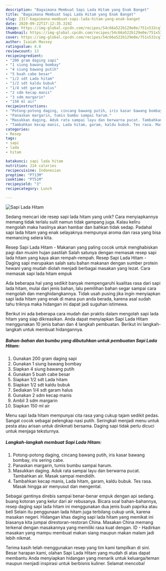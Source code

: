 ```yaml
---
description: "Bagaimana Membuat Sapi Lada Hitam yang Enak Banget"
title: "Bagaimana Membuat Sapi Lada Hitam yang Enak Banget"
slug: 2317-bagaimana-membuat-sapi-lada-hitam-yang-enak-banget
date: 2020-09-22T17:12:35.319Z
image: https://img-global.cpcdn.com/recipes/54c66a522b129e0e/751x532cq70/sapi-lada-hitam-foto-resep-utama.jpg
thumbnail: https://img-global.cpcdn.com/recipes/54c66a522b129e0e/751x532cq70/sapi-lada-hitam-foto-resep-utama.jpg
cover: https://img-global.cpcdn.com/recipes/54c66a522b129e0e/751x532cq70/sapi-lada-hitam-foto-resep-utama.jpg
author: Isaiah Massey
ratingvalue: 4.8
reviewcount: 13
recipeingredient:
- "200 gram daging sapi"
- "1 siung bawang bombay"
- "4 siung bawang putih"
- "5 buah cabe besar"
- "1/2 sdt Lada hitam"
- "1/2 sdt kaldu bubuk"
- "1/4 sdt garam halus"
- "2 sdm kecap manis"
- "3 sdm margarin"
- "150 ml air"
recipeinstructions:
- "Potong-potong daging, cincang bawang putih, iris kasar bawang bombay, iris sering cabe."
- "Panaskan margarin, tumis bumbu sampai harum."
- "Masukkan daging. Aduk rata sampai layu dan berwarna pucat. Tambahkan air. Masak sampai mendidih."
- "Tambahkan kecap manis, Lada hitam, garam, kaldu bubuk. Tes rasa. Masak hingga air menyusut dan mengental."
categories:
- Resep
tags:
- sapi
- lada
- hitam

katakunci: sapi lada hitam 
nutrition: 224 calories
recipecuisine: Indonesian
preptime: "PT13M"
cooktime: "PT51M"
recipeyield: "3"
recipecategory: Lunch

---
```



![Sapi Lada Hitam](https://img-global.cpcdn.com/recipes/54c66a522b129e0e/751x532cq70/sapi-lada-hitam-foto-resep-utama.jpg)

Sedang mencari ide resep sapi lada hitam yang unik? Cara menyiapkannya memang tidak terlalu sulit namun tidak gampang juga. Kalau keliru mengolah maka hasilnya akan hambar dan bahkan tidak sedap. Padahal sapi lada hitam yang enak selayaknya mempunyai aroma dan rasa yang bisa memancing selera kita.

Resep Sapi Lada Hitam - Makanan yang paling cocok untuk menghabiskan pagi dan musim hujan pastilah Salah satunya dengan memasak resep sapi lada hitam yang kaya akan rempah-rempah. Resep Sapi Lada Hitam - Daging sapi merupakan salah satu bahan makanan dengan sumber protein hewani yang mudah diolah menjadi berbagai masakan yang lezat. Cara memasak sapi lada hitam empuk

Ada beberapa hal yang sedikit banyak mempengaruhi kualitas rasa dari sapi lada hitam, mulai dari jenis bahan, lalu pemilihan bahan segar sampai cara mengolah dan menghidangkannya. Tidak usah pusing jika ingin menyiapkan sapi lada hitam yang enak di mana pun anda berada, karena asal sudah tahu triknya maka hidangan ini dapat jadi suguhan istimewa.


Berikut ini ada beberapa cara mudah dan praktis dalam mengolah sapi lada hitam yang siap dikreasikan. Anda dapat menyiapkan Sapi Lada Hitam menggunakan 10 jenis bahan dan 4 langkah pembuatan. Berikut ini langkah-langkah untuk membuat hidangannya.

<!--inarticleads1-->

##### Bahan-bahan dan bumbu yang dibutuhkan untuk pembuatan Sapi Lada Hitam:

1. Gunakan 200 gram daging sapi
1. Gunakan 1 siung bawang bombay
1. Siapkan 4 siung bawang putih
1. Gunakan 5 buah cabe besar
1. Siapkan 1/2 sdt Lada hitam
1. Siapkan 1/2 sdt kaldu bubuk
1. Sediakan 1/4 sdt garam halus
1. Gunakan 2 sdm kecap manis
1. Ambil 3 sdm margarin
1. Siapkan 150 ml air


Menu sapi lada hitam mempunyai cita rasa yang cukup tajam sedikit pedas. Sangat cocok sebagai pelengkap nasi putih. Seringkali menjadi menu untuk pesta atau arisan untuk dinikmati bersama. Daging sapi tidak perlu dicuci untuk menjaga teksturnya. 

<!--inarticleads2-->

##### Langkah-langkah membuat Sapi Lada Hitam:

1. Potong-potong daging, cincang bawang putih, iris kasar bawang bombay, iris sering cabe.
1. Panaskan margarin, tumis bumbu sampai harum.
1. Masukkan daging. Aduk rata sampai layu dan berwarna pucat. Tambahkan air. Masak sampai mendidih.
1. Tambahkan kecap manis, Lada hitam, garam, kaldu bubuk. Tes rasa. Masak hingga air menyusut dan mengental.


Sebagai gantinya direbis sampai benar-benar empuk dengan api sedang. buang kotoran yang kelur dari air rebusanya. Bicara soal bahan-bahannya, resep daging sapi lada hitam ini menggunakan dua jenis buah paprika atau bell Selain itu penggunaan lada hitam juga terbilang cukup unik, karena masakan negeri. Hidangan khas daging sapi lada hitam yang memikat ini biasanya kita jumpai direstoran-restoran China. Masakan China memang terkenal dengan masakannya yang memiliki rasa kuat dengan. ID - Hadirkan masakan yang mampu membuat makan siang maupun makan malam jadi lebih nikmat. 

Terima kasih telah menggunakan resep yang tim kami tampilkan di sini. Besar harapan kami, olahan Sapi Lada Hitam yang mudah di atas dapat membantu Anda menyiapkan hidangan yang menarik untuk keluarga/teman maupun menjadi inspirasi untuk berbisnis kuliner. Selamat mencoba!
